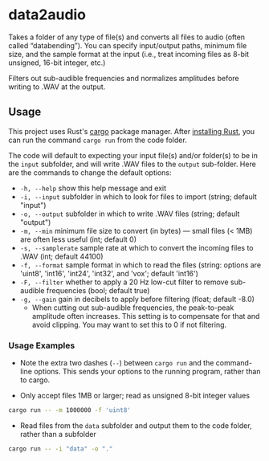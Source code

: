 # data2audio

Takes a folder of any type of file(s) and converts all files to audio (often called “databending”). You can specify input/output paths, minimum file size, and the sample format at the input (i.e., treat incoming files as 8-bit unsigned, 16-bit integer, etc.)

Filters out sub-audible frequencies and normalizes amplitudes before writing to .WAV at the output.

## Usage

This project uses Rust's [cargo](https://doc.rust-lang.org/book/ch01-03-hello-cargo.html) package manager. After [installing Rust](https://doc.rust-lang.org/book/ch01-01-installation.html#installation), you can run the command `cargo run` from the code folder.

The code will default to expecting your input file(s) and/or folder(s) to be in the `input` subfolder, and will write .WAV files to the `output` sub-folder. Here are the commands to change the default options:

- `-h, --help` show this help message and exit
- `-i, --input` subfolder in which to look for files to import (string; default "input")
- `-o, --output` subfolder in which to write .WAV files (string; default "output")
- `-m, --min` minimum file size to convert (in bytes) — small files (< 1MB) are often less useful (int; default 0)
- `-s, --samplerate` sample rate at which to convert the incoming files to .WAV (int; default 44100)
- `-f, --format` sample format in which to read the files (string: options are 'uint8', 'int16', 'int24', 'int32', and 'vox'; default 'int16')
- `-F, --filter` whether to apply a 20 Hz low-cut filter to remove sub-audible frequencies (bool; default true)
- `-g, --gain` gain in decibels to apply before filtering (float; default -8.0)
  - When cutting out sub-audible frequencies, the peak-to-peak amplitude often increases. This setting is to compensate for that and avoid clipping. You may want to set this to 0 if not filtering.

### Usage Examples

- Note the extra two dashes (`--`) between `cargo run` and the command-line options. This sends your options to the running program, rather than to cargo.

- Only accept files 1MB or larger; read as unsigned 8-bit integer values

```sh
cargo run -- -m 1000000 -f 'uint8'
```

- Read files from the `data` subfolder and output them to the code folder, rather than a subfolder

```sh
cargo run -- -i "data" -o "."
```
